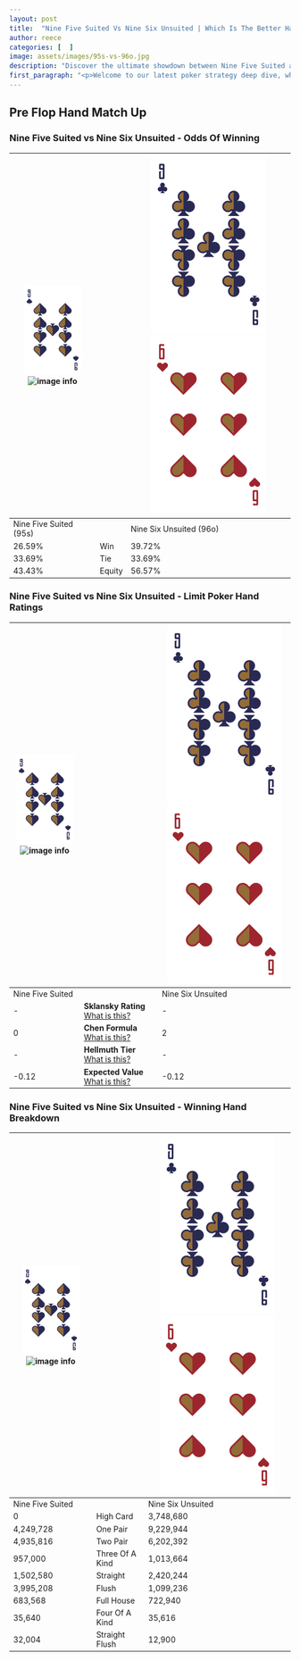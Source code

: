 ```yaml
---
layout: post
title:  "Nine Five Suited Vs Nine Six Unsuited | Which Is The Better Hand In Poker? A Complete Guide"
author: reece
categories: [  ]
image: assets/images/95s-vs-96o.jpg
description: "Discover the ultimate showdown between Nine Five Suited and Nine Six Unsuited in poker! Uncover the odds, strategies, and scenarios where one hand triumphs over the other. Get ready to up your poker game with this thrilling analysis."
first_paragraph: "<p>Welcome to our latest poker strategy deep dive, where we're pitting two distinct hands against each other in a high-stakes showdown: Nine Five Suited vs Nine Six Unsuited.</p><p>In the dynamic world of poker, every decision counts, and knowing which hand holds the upper hand is key to your success at the table.</p><p>In this article, we'll dissect these two hands, explore the scenarios where one dominates the other, and equip you with the knowledge to make strategic choices that can tip the odds in your favor.</p><p>Get ready to unravel the intriguing dynamics of these poker hands and elevate your game to new heights.</p>"
---
```




[comment]: # (sp0)

## Pre Flop Hand Match Up

<div class="table hand-ratings" markdown="1"> 



### Nine Five Suited vs Nine Six Unsuited - Odds Of Winning


    
| ![image info](assets/images/hand1/9.png) ![image info](assets/images/hand1/5s.png) |  | ![image info](assets/images/hand2/9.png) ![image info](assets/images/hand2/6o.png) |
| -------- | -------- | -------- |
| Nine Five Suited (95s) |  | Nine Six Unsuited (96o) |
| 26.59% | Win | 39.72% |
| 33.69% | Tie | 33.69% |
| 43.43% | Equity | 56.57% |




[comment]: # (sp1)



### Nine Five Suited vs Nine Six Unsuited - Limit Poker Hand Ratings


    
| ![image info](assets/images/hand1/9.png) ![image info](assets/images/hand1/5s.png) |  | ![image info](assets/images/hand2/9.png) ![image info](assets/images/hand2/6o.png) |
| -------- | -------- | -------- |
| Nine Five Suited |  | Nine Six Unsuited |
| - | **Sklansky Rating** [What is this?](/sklansky-rating-explained) | - |
| 0 | **Chen Formula** [What is this?](/chen-formula-explained) | 2 |
| - | **Hellmuth Tier** [What is this?](/Hellmuth-tier-explained) | - |
| -0.12 | **Expected Value** [What is this?](/expected-value-explained) | -0.12 |




[comment]: # (sp2)



### Nine Five Suited vs Nine Six Unsuited - Winning Hand Breakdown


    
| ![image info](assets/images/hand1/9.png) ![image info](assets/images/hand1/5s.png) |  | ![image info](assets/images/hand2/9.png) ![image info](assets/images/hand2/6o.png) |
| -------- | -------- | -------- |
| Nine Five Suited |  | Nine Six Unsuited |
| 0 | High Card | 3,748,680 |
| 4,249,728 | One Pair | 9,229,944 |
| 4,935,816 | Two Pair | 6,202,392 |
| 957,000 | Three Of A Kind | 1,013,664 |
| 1,502,580 | Straight | 2,420,244 |
| 3,995,208 | Flush | 1,099,236 |
| 683,568 | Full House | 722,940 |
| 35,640 | Four Of A Kind | 35,616 |
| 32,004 | Straight Flush | 12,900 |




[comment]: # (sp3)



</div>

[comment]: # (sp4)



[comment]: # (sp5)

